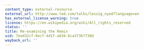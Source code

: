 ```yaml
---
content_type: external-resource
external_url: http://www.ted.com/talks/lessig_nyed?language=en
has_external_license_warning: true
license: https://en.wikipedia.org/wiki/All_rights_reserved
status: ''
title: Re-examining the Remix
uid: 7eed32cf-8ecf-4d1f-a634-bca373b7730d
wayback_url: ''
---
```


